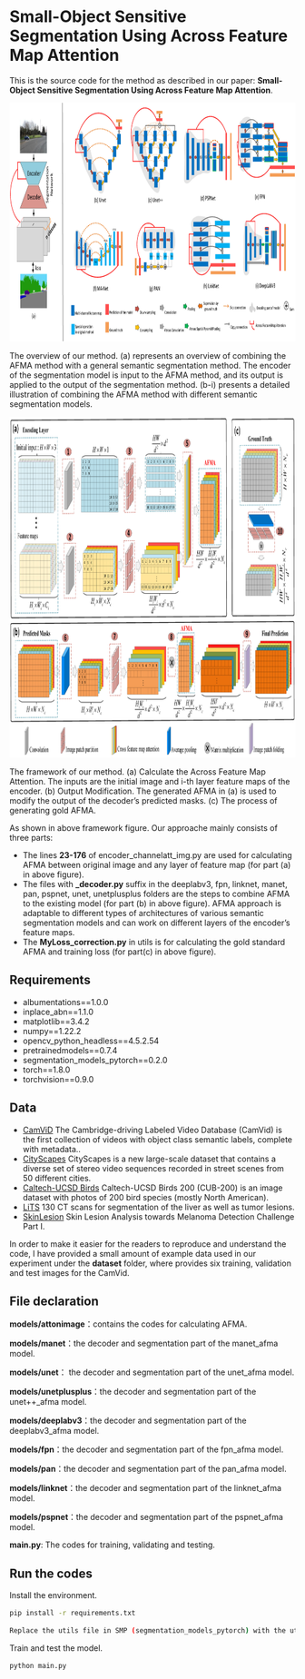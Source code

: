 # Small-Object Sensitive Segmentation Using Across Feature Map Attention

This is the source code for the method as described in our paper:
**Small-Object Sensitive Segmentation Using Across Feature Map Attention**. 

<div align=center><img width="1200" height="420" src="https://github.com/ShengtianSang/AFMA/blob/main/figures/overview.jpg"/></div>
<p align="left"> 
The overview of our method. (a) represents an overview of combining the AFMA method with a general semantic segmentation method. The encoder of the segmentation model is input to the AFMA method, and its output is applied to the output of the segmentation method. (b-i) presents a detailed illustration of combining the AFMA method with different semantic segmentation models. 
</p>

<div align=center><img width="1200" height="600" src="https://github.com/ShengtianSang/AFMA/blob/main/figures/method.jpg"/></div>
<p align="left"> 
The framework of our method. (a) Calculate the Across Feature Map Attention. The inputs are the initial image and i-th layer feature maps of the encoder. (b) Output Modification. The generated AFMA in (a) is used to modify the output of the decoder’s predicted masks. (c) The process of generating gold AFMA.
</p>

As shown in above framework figure. Our approache mainly consists of three parts:
* The lines **23-176** of encoder_channelatt_img.py are used for calculating AFMA between original image and any layer of feature map (for part (a) in above figure). 
* The files with **\_decoder.py** suffix in the deeplabv3, fpn, linknet, manet, pan, pspnet, unet, unetplusplus folders are the steps to combine AFMA to the existing model (for part (b) in above figure). AFMA approach is adaptable to different types of architectures of various semantic segmentation models and can work on different layers of the encoder’s feature maps. 
* The **MyLoss_correction.py** in utils is for calculating the gold standard AFMA and training loss (for part(c) in above figure).

## Requirements
* albumentations==1.0.0
* inplace_abn==1.1.0
* matplotlib==3.4.2
* numpy==1.22.2
* opencv_python_headless==4.5.2.54
* pretrainedmodels==0.7.4
* segmentation_models_pytorch==0.2.0
* torch==1.8.0
* torchvision==0.9.0

## Data
* [CamViD](http://mi.eng.cam.ac.uk/research/projects/VideoRec/CamVid/) The Cambridge-driving Labeled Video Database (CamVid) is the first collection of videos with object class semantic labels, complete with metadata.. 
* [CityScapes](https://www.cityscapes-dataset.com/dataset-overview/) CityScapes is a new large-scale dataset that contains a diverse set of stereo video sequences recorded in street scenes from 50 different cities. 
* [Caltech-UCSD Birds](http://www.vision.caltech.edu/visipedia/CUB-200.html) Caltech-UCSD Birds 200 (CUB-200) is an image dataset with photos of 200 bird species (mostly North American). 
* [LiTS](https://www.kaggle.com/andrewmvd/liver-tumor-segmentation) 130 CT scans for segmentation of the liver as well as tumor lesions.
* [SkinLesion](https://challenge2018.isic-archive.com/) Skin Lesion Analysis towards Melanoma Detection Challenge Part I.

In order to make it easier for the readers to reproduce and understand the code, I have provided a small amount of example data used in our experiment under the **dataset** folder, where provides six training, validation and test images for the CamVid.

## File declaration
**models/attonimage**：contains the codes for calculating AFMA.

**models/manet**：the decoder and segmentation part of the manet_afma model.

**models/unet**： the decoder and segmentation part of the unet_afma model.

**models/unetplusplus**：the decoder and segmentation part of the unet\+\+_afma model.

**models/deeplabv3**：the decoder and segmentation part of the deeplabv3_afma model.

**models/fpn**：the decoder and segmentation part of the fpn_afma model.  

**models/pan**：the decoder and segmentation part of the pan_afma model.

**models/linknet**：the decoder and segmentation part of the linknet_afma model.

**models/pspnet**：the decoder and segmentation part of the pspnet_afma model.

**main.py**: The codes for training, validating and testing.

## Run the codes
Install the environment.
```bash
pip install -r requirements.txt
```

```bash
Replace the utils file in SMP (segmentation_models_pytorch) with the utils file of our codes.
```

Train and test the model.
```bash
python main.py
```
